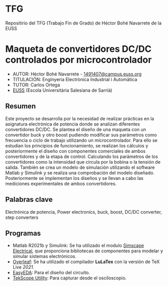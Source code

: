 # TFG
Repositirio del TFG (Trabajo Fin de Grado) de Héctor Bohé Navarrete de la EUSS

# Maqueta de convertidores DC/DC controlados por microcontrolador 
- AUTOR: Héctor Bohé Navarrete - 1491407@campus.euss.org
- TITULACIÓN: Enginyeria Electrònica Industrial i Automàtica
- TUTOR: Carlos Ortega
- [EUSS](https://www.euss.cat/) (Escola Universitària Salesiana de Sarrià)

## Resumen
Este proyecto se desarrolla por la necesidad de realizar prácticas en la asignatura electrónica de potencia donde se analizan diferentes convertidores DC/DC. Se plantea el diseño de una maqueta con un convertidor buck y otro boost pudiendo modificar sus parámetros como frecuencia o ciclo de trabajo utilizando un microcontrolador.
Para ello se estudian los principios de funcionamiento, se realizan los cálculos y posteriormente el diseño con componentes comerciales de ambos convertidores y de la etapa de control. Calculando los parámetros de los convertidores como la intensidad que circula por la bobina o la tensión de salida. 
También se crea un modelo de simulación utilizando el software Matlab y Simulink y se realiza una comprobación del modelo diseñado. Posteriormente se implementan los diseños y se llevan a cabo las mediciones experimentales de ambos convertidores. 

## Palabras clave
 Electrónica de potencia, Power electronics, buck, boost, DC/DC converter, step converters

## Programas
- Matlab R2021b y Simulink: Se ha utilizado el modulo [Simscape Electrical](https://es.mathworks.com/products/simscape-electrical.html?requestedDomain=), que proporciona bibliotecas de componentes para modelar y simular sistemas electrónicos.
- [Overleaf](https://www.overleaf.com/): Se ha utilizado el compilador **LuLaTex** con la versión de TeX Live *2021*.
- [EasyEDA](https://easyeda.com/): Para el diseño del circuito.
- [TekScope Utility](https://forum.tek.com/viewtopic.php?t=140451): Para capturar desde el osciloscopio.
